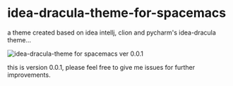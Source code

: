 # idea-dracula-theme-for-spacemacs
a theme created based on idea intellj, clion and pycharm's idea-dracula theme...

![idea-dracula-theme for spacemacs ver 0.0.1](https://github.com/tonyfloatersu/idea-dracula-theme-for-spacemacs/blob/master/idea-dracula%20theme%20ver%20001.png)

this is version 0.0.1, please feel free to give me issues for further improvements.
